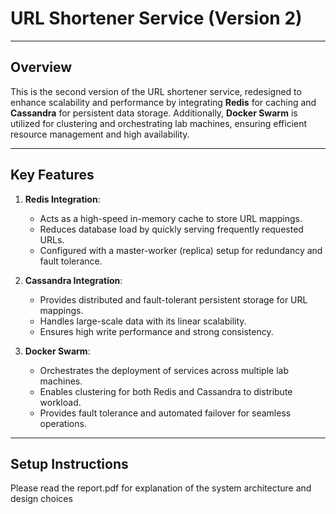 # URL Shortener Service (Version 2)

---

## Overview
This is the second version of the URL shortener service, redesigned to enhance scalability and performance by integrating **Redis** for caching and **Cassandra** for persistent data storage. Additionally, **Docker Swarm** is utilized for clustering and orchestrating lab machines, ensuring efficient resource management and high availability.

---

## Key Features
1. **Redis Integration**:
   - Acts as a high-speed in-memory cache to store URL mappings.
   - Reduces database load by quickly serving frequently requested URLs.
   - Configured with a master-worker (replica) setup for redundancy and fault tolerance.

2. **Cassandra Integration**:
   - Provides distributed and fault-tolerant persistent storage for URL mappings.
   - Handles large-scale data with its linear scalability.
   - Ensures high write performance and strong consistency.

3. **Docker Swarm**:
   - Orchestrates the deployment of services across multiple lab machines.
   - Enables clustering for both Redis and Cassandra to distribute workload.
   - Provides fault tolerance and automated failover for seamless operations.
---

## Setup Instructions
Please read the report.pdf for explanation of the system architecture and design choices
